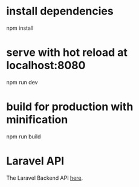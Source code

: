 # install dependencies
npm install

# serve with hot reload at localhost:8080
npm run dev

# build for production with minification
npm run build


# Laravel API

The Laravel Backend API [here](https://github.com/muhammadali8767/todo-backend-api).
